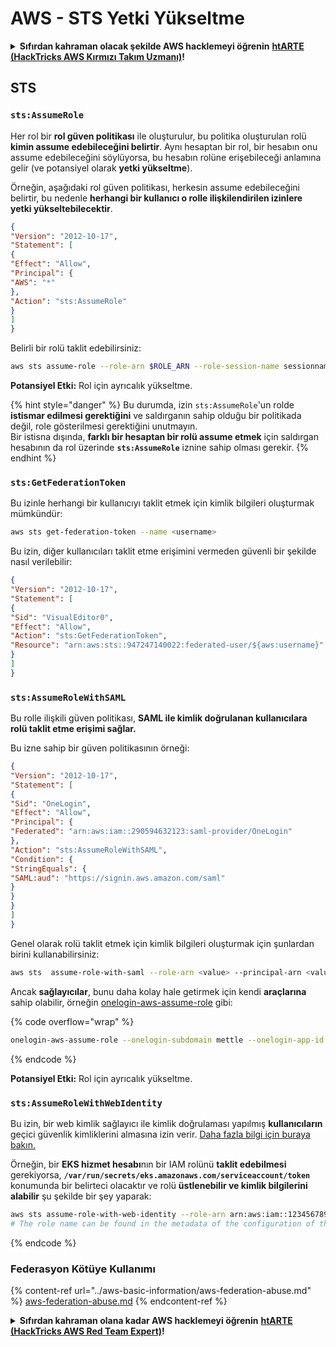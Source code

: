 # AWS - STS Yetki Yükseltme

<details>

<summary><strong>Sıfırdan kahraman olacak şekilde AWS hacklemeyi öğrenin</strong> <a href="https://training.hacktricks.xyz/courses/arte"><strong>htARTE (HackTricks AWS Kırmızı Takım Uzmanı)</strong></a><strong>!</strong></summary>

HackTricks'i desteklemenin diğer yolları:

* **Şirketinizi HackTricks'te reklamını görmek istiyorsanız** veya **HackTricks'i PDF olarak indirmek istiyorsanız** [**ABONELİK PLANLARI**]'na göz atın (https://github.com/sponsors/carlospolop)!
* [**Resmi PEASS & HackTricks ürünlerini**](https://peass.creator-spring.com) edinin
* [**The PEASS Ailesi'ni**](https://opensea.io/collection/the-peass-family) keşfedin, özel [**NFT'lerimiz**](https://opensea.io/collection/the-peass-family) koleksiyonumuz
* **Katılın** 💬 [**Discord grubuna**](https://discord.gg/hRep4RUj7f) veya [**telegram grubuna**](https://t.me/peass) veya bizi **Twitter** 🐦 [**@hacktricks\_live**](https://twitter.com/hacktricks\_live)**'da takip edin.**
* **Hacking püf noktalarınızı paylaşarak PR göndererek** [**HackTricks**](https://github.com/carlospolop/hacktricks) ve [**HackTricks Cloud**](https://github.com/carlospolop/hacktricks-cloud) github depolarına katkıda bulunun.

</details>

## STS

### `sts:AssumeRole`

Her rol bir **rol güven politikası** ile oluşturulur, bu politika oluşturulan rolü **kimin assume edebileceğini belirtir**. Aynı hesaptan bir rol, bir hesabın onu assume edebileceğini söylüyorsa, bu hesabın rolüne erişebileceği anlamına gelir (ve potansiyel olarak **yetki yükseltme**). 

Örneğin, aşağıdaki rol güven politikası, herkesin assume edebileceğini belirtir, bu nedenle **herhangi bir kullanıcı o rolle ilişkilendirilen izinlere yetki yükseltebilecektir**.
```json
{
"Version": "2012-10-17",
"Statement": [
{
"Effect": "Allow",
"Principal": {
"AWS": "*"
},
"Action": "sts:AssumeRole"
}
]
}
```
Belirli bir rolü taklit edebilirsiniz:
```bash
aws sts assume-role --role-arn $ROLE_ARN --role-session-name sessionname
```
**Potansiyel Etki:** Rol için ayrıcalık yükseltme.

{% hint style="danger" %}
Bu durumda, izin `sts:AssumeRole`'un rolde **istismar edilmesi gerektiğini** ve saldırganın sahip olduğu bir politikada değil, role gösterilmesi gerektiğini unutmayın.\
Bir istisna dışında, **farklı bir hesaptan bir rolü assume etmek** için saldırgan hesabının da rol üzerinde **`sts:AssumeRole`** iznine sahip olması gerekir.
{% endhint %}

### **`sts:GetFederationToken`**

Bu izinle herhangi bir kullanıcıyı taklit etmek için kimlik bilgileri oluşturmak mümkündür:
```bash
aws sts get-federation-token --name <username>
```
Bu izin, diğer kullanıcıları taklit etme erişimini vermeden güvenli bir şekilde nasıl verilebilir:
```json
{
"Version": "2012-10-17",
"Statement": [
{
"Sid": "VisualEditor0",
"Effect": "Allow",
"Action": "sts:GetFederationToken",
"Resource": "arn:aws:sts::947247140022:federated-user/${aws:username}"
}
]
}
```
### `sts:AssumeRoleWithSAML`

Bu rolle ilişkili güven politikası, **SAML ile kimlik doğrulanan kullanıcılara rolü taklit etme erişimi sağlar.**

Bu izne sahip bir güven politikasının örneği:
```json
{
"Version": "2012-10-17",
"Statement": [
{
"Sid": "OneLogin",
"Effect": "Allow",
"Principal": {
"Federated": "arn:aws:iam::290594632123:saml-provider/OneLogin"
},
"Action": "sts:AssumeRoleWithSAML",
"Condition": {
"StringEquals": {
"SAML:aud": "https://signin.aws.amazon.com/saml"
}
}
}
]
}
```
Genel olarak rolü taklit etmek için kimlik bilgileri oluşturmak için şunlardan birini kullanabilirsiniz:
```bash
aws sts  assume-role-with-saml --role-arn <value> --principal-arn <value>
```
Ancak **sağlayıcılar**, bunu daha kolay hale getirmek için kendi **araçlarına** sahip olabilir, örneğin [onelogin-aws-assume-role](https://github.com/onelogin/onelogin-python-aws-assume-role) gibi:

{% code overflow="wrap" %}
```bash
onelogin-aws-assume-role --onelogin-subdomain mettle --onelogin-app-id 283740 --aws-region eu-west-1 -z 3600
```
{% endcode %}

**Potansiyel Etki:** Rol için ayrıcalık yükseltme.

### `sts:AssumeRoleWithWebIdentity`

Bu izin, bir web kimlik sağlayıcı ile kimlik doğrulaması yapılmış **kullanıcıların** geçici güvenlik kimliklerini almasına izin verir. [Daha fazla bilgi için buraya bakın.](https://docs.aws.amazon.com/STS/latest/APIReference/API\_AssumeRoleWithWebIdentity.html)

Örneğin, bir **EKS hizmet hesabı**nın bir IAM rolünü **taklit edebilmesi** gerekiyorsa, **`/var/run/secrets/eks.amazonaws.com/serviceaccount/token`** konumunda bir belirteci olacaktır ve rolü **üstlenebilir ve kimlik bilgilerini alabilir** şu şekilde bir şey yaparak:
```bash
aws sts assume-role-with-web-identity --role-arn arn:aws:iam::123456789098:role/<role_name> --role-session-name something --web-identity-token file:///var/run/secrets/eks.amazonaws.com/serviceaccount/token
# The role name can be found in the metadata of the configuration of the pod
```
{% endcode %}

### Federasyon Kötüye Kullanımı

{% content-ref url="../aws-basic-information/aws-federation-abuse.md" %}
[aws-federation-abuse.md](../aws-basic-information/aws-federation-abuse.md)
{% endcontent-ref %}

<details>

<summary><strong>Sıfırdan kahraman olana kadar AWS hacklemeyi öğrenin</strong> <a href="https://training.hacktricks.xyz/courses/arte"><strong>htARTE (HackTricks AWS Red Team Expert)</strong></a><strong>!</strong></summary>

HackTricks'ı desteklemenin diğer yolları:

* **Şirketinizi HackTricks'te reklamını görmek istiyorsanız** veya **HackTricks'i PDF olarak indirmek istiyorsanız** [**ABONELİK PLANLARI**]'na göz atın (https://github.com/sponsors/carlospolop)!
* [**Resmi PEASS & HackTricks ürünlerini alın**](https://peass.creator-spring.com)
* [**The PEASS Family**]'yi keşfedin (https://opensea.io/collection/the-peass-family), özel [**NFT'lerimiz**](https://opensea.io/collection/the-peass-family) koleksiyonumuz
* **Katılın** 💬 [**Discord grubuna**](https://discord.gg/hRep4RUj7f) veya [**telegram grubuna**](https://t.me/peass) veya bizi **Twitter** 🐦 [**@hacktricks\_live**](https://twitter.com/hacktricks\_live)**'da takip edin.**
* **Hacking hilelerinizi paylaşarak PR'ler göndererek** [**HackTricks**](https://github.com/carlospolop/hacktricks) ve [**HackTricks Cloud**](https://github.com/carlospolop/hacktricks-cloud) github depolarına katkıda bulunun.

</details>
